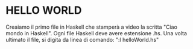 # HELLO WORLD
Creaiamo il primo file in Haskell che stamperà a video la scritta "Ciao mondo in Haskell".
Ogni file Haskell deve avere estensione .hs.
Una volta ultimato il file, si digita da linea di comando: ":l helloWorld.hs"
